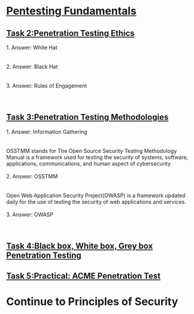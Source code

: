 <h1><ins>Pentesting Fundamentals</ins></h1>
<h2><ins>Task 2:Penetration Testing Ethics</ins></h2>
1. Answer: White Hat<br><br><br>
2. Answer: Black Hat<br><br><br>
3. Answer: Rules of Engagement<br><br><br>

<h2><ins>Task 3:Penetration Testing Methodologies</ins></h2>
1. Answer: Information Gathering <br><br><br>
OSSTMM stands for The Open Source Security Testing Methodology Manual is a framework used for testing the security of systems, software, applications, communications, and human aspect of cybersecurity<br><br>
2. Answer: OSSTMM<br><br><br>
Open Web Application Security Project(OWASP) is a framework updated daily for the use of testing the security of web applications and services.<br><br>
3. Answer: OWASP <br><br><br>

<h2><ins>Task 4:Black box, White box, Grey box Penetration Testing</ins></h2>
<h2><ins>Task 5:Practical: ACME Penetration Test</ins></h2>

<h1>Continue to Principles of Security</h1>
